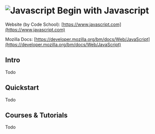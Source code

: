 # ![Javascript](https://rawgit.com/asankasri/begin-with-it-alpha/master/icons/javascript_128x128.png "Javascript") Begin with Javascript

Website (by Code School): [https://www.javascript.com](https://www.javascript.com)

Mozilla Docs: [https://developer.mozilla.org/bm/docs/Web/JavaScript](https://developer.mozilla.org/bm/docs/Web/JavaScript)

## Intro

Todo

## Quickstart

Todo

## Courses & Tutorials

Todo
